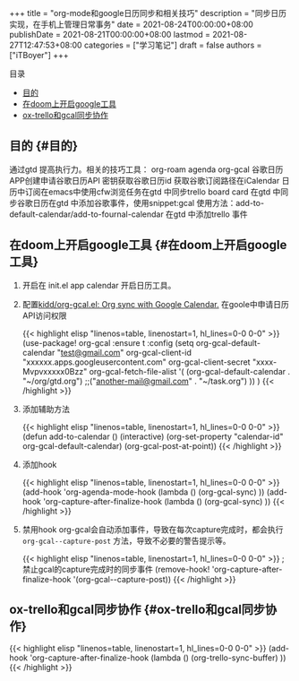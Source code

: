 +++
title = "org-mode和google日历同步和相关技巧"
description = "同步日历实现，在手机上管理日常事务"
date = 2021-08-24T00:00:00+08:00
publishDate = 2021-08-21T00:00:00+08:00
lastmod = 2021-08-27T12:47:53+08:00
categories = ["学习笔记"]
draft = false
authors = ["iTBoyer"]
+++

<div class="ox-hugo-toc toc">
<div></div>

<div class="heading">&#30446;&#24405;</div>

- [目的](#目的)
- [在doom上开启google工具](#在doom上开启google工具)
- [ox-trello和gcal同步协作](#ox-trello和gcal同步协作)

</div>
<!--endtoc-->


## 目的 {#目的}

通过gtd 提高执行力。相关的技巧工具： org-roam agenda org-gcal 谷歌日历APP创建申请谷歌日历API 密钥获取谷歌日历id 获取谷歌订阅路径在iCalendar 日历中订阅在emacs中使用cfw浏览任务在gtd 中同步trello board card 在gtd 中同步谷歌日历在gtd 中添加谷歌事件，使用snippet:gcal 使用方法：add-to-default-calendar/add-to-fournal-calendar 在gtd 中添加trello 事件  


## 在doom上开启google工具 {#在doom上开启google工具}

1.  开启在 init.el app calendar 开启日历工具。
2.  配置[kidd/org-gcal.el: Org sync with Google Calendar.](https://github.com/kidd/org-gcal.el) 在goole中申请日历API访问权限  
    
    {{< highlight elisp "linenos=table, linenostart=1, hl_lines=0-0 0-0" >}}
       (use-package! org-gcal
         :ensure t
         :config
         (setq org-gcal-default-calendar "test@gmail.com"
               org-gcal-client-id "xxxxxx.apps.googleusercontent.com"
               org-gcal-client-secret "xxxx-Mvpvxxxxx0Bzz"
               org-gcal-fetch-file-alist '(
                                           (org-gcal-default-calendar .  "~/org/gtd.org")
                                           ;;("another-mail@gmail.com" .  "~/task.org")
                                           ))
         )
    {{< /highlight >}}
3.  添加辅助方法  
    
    {{< highlight elisp "linenos=table, linenostart=1, hl_lines=0-0 0-0" >}}
       (defun add-to-calendar ()
         (interactive)
         (org-set-property "calendar-id" org-gcal-default-calendar)
         (org-gcal-post-at-point))
    {{< /highlight >}}
4.  添加hook  
    
    {{< highlight elisp "linenos=table, linenostart=1, hl_lines=0-0 0-0" >}}
       (add-hook 'org-agenda-mode-hook (lambda () (org-gcal-sync) ))
       (add-hook 'org-capture-after-finalize-hook (lambda () (org-gcal-sync) ))
    {{< /highlight >}}
5.  禁用hook org-gcal会自动添加事件，导致在每次capture完成时，都会执行 `org-gcal--capture-post` 方法，导致不必要的警告提示等。  
    
    {{< highlight elisp "linenos=table, linenostart=1, hl_lines=0-0 0-0" >}}
       ;禁止gcal的capture完成时的同步事件
       (remove-hook! 'org-capture-after-finalize-hook  '(org-gcal--capture-post))
    {{< /highlight >}}


## ox-trello和gcal同步协作 {#ox-trello和gcal同步协作}

{{< highlight elisp "linenos=table, linenostart=1, hl_lines=0-0 0-0" >}}
(add-hook 'org-capture-after-finalize-hook (lambda () (org-trello-sync-buffer) ))
{{< /highlight >}}

